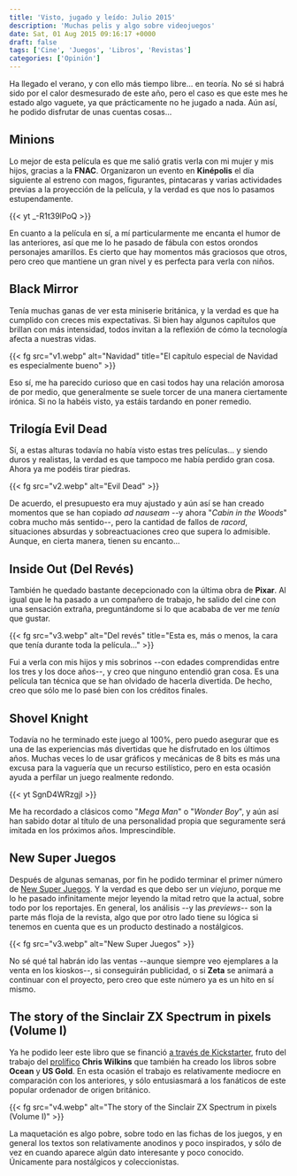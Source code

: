 ```yaml
---
title: 'Visto, jugado y leído: Julio 2015'
description: 'Muchas pelis y algo sobre videojuegos'
date: Sat, 01 Aug 2015 09:16:17 +0000
draft: false
tags: ['Cine', 'Juegos', 'Libros', 'Revistas']
categories: ['Opinión']
---
```


Ha llegado el verano, y con ello más tiempo libre... en teoría. No sé si habrá sido por el calor desmesurado de este año, pero el caso es que este mes he estado algo vaguete, ya que prácticamente no he jugado a nada. Aún así, he podido disfrutar de unas cuentas cosas...

## Minions

Lo mejor de esta película es que me salió gratis verla con mi mujer y mis hijos, gracias a la **FNAC**. Organizaron un evento en **Kinépolis** el día siguiente al estreno con magos, figurantes, pintacaras y varias actividades previas a la proyección de la película, y la verdad es que nos lo pasamos estupendamente.

{{< yt _-R1t39lPoQ >}}

En cuanto a la película en sí, a mí particularmente me encanta el humor de las anteriores, así que me lo he pasado de fábula con estos orondos personajes amarillos. Es cierto que hay momentos más graciosos que otros, pero creo que mantiene un gran nivel y es perfecta para verla con niños.

## Black Mirror

Tenía muchas ganas de ver esta miniserie británica, y la verdad es que ha cumplido con creces mis expectativas. Si bien hay algunos capítulos que brillan con más intensidad, todos invitan a la reflexión de cómo la tecnología afecta a nuestras vidas.

{{< fg src="v1.webp" alt="Navidad" title="El capítulo especial de Navidad es especialmente bueno" >}}

Eso sí, me ha parecido curioso que en casi todos hay una relación amorosa de por medio, que generalmente se suele torcer de una manera ciertamente irónica. Si no la habéis visto, ya estáis tardando en poner remedio.

## Trilogía Evil Dead

Sí, a estas alturas todavía no había visto estas tres películas... y siendo duros y realistas, la verdad es que tampoco me había perdido gran cosa. Ahora ya me podéis tirar piedras.

{{< fg src="v2.webp" alt="Evil Dead" >}}

De acuerdo, el presupuesto era muy ajustado y aún así se han creado momentos que se han copiado _ad nauseam_ --y ahora "_Cabin in the Woods_" cobra mucho más sentido--, pero la cantidad de fallos de _racord_, situaciones absurdas y sobreactuaciones creo que supera lo admisible. Aunque, en cierta manera, tienen su encanto...

## Inside Out (Del Revés)

También he quedado bastante decepcionado con la última obra de **Pixar**. Al igual que le ha pasado a un compañero de trabajo, he salido del cine con una sensación extraña, preguntándome si lo que acababa de ver me _tenía_ que gustar.

{{< fg src="v3.webp" alt="Del revés" title="Esta es, más o menos, la cara que tenía durante toda la película..." >}}

Fui a verla con mis hijos y mis sobrinos --con edades comprendidas entre los tres y los doce años--, y creo que ninguno entendió gran cosa. Es una película tan técnica que se han olvidado de hacerla divertida. De hecho, creo que sólo me lo pasé bien con los créditos finales.

## Shovel Knight

Todavía no he terminado este juego al 100%, pero puedo asegurar que es una de las experiencias más divertidas que he disfrutado en los últimos años. Muchas veces lo de usar gráficos y mecánicas de 8 bits es más una excusa para la vaguería que un recurso estilístico, pero en esta ocasión ayuda a perfilar un juego realmente redondo.

{{< yt SgnD4WRzgjI >}}

Me ha recordado a clásicos como "_Mega Man_" o "_Wonder Boy_", y aún así han sabido dotar al título de una personalidad propia que seguramente será imitada en los próximos años. Imprescindible.

## New Super Juegos

Después de algunas semanas, por fin he podido terminar el primer número de [New Super Juegos](http://www.newsuperjuegos.com/). Y la verdad es que debo ser un _viejuno_, porque me lo he pasado infinitamente mejor leyendo la mitad retro que la actual, sobre todo por los reportajes. En general, los análisis --y las _previews_-- son la parte más floja de la revista, algo que por otro lado tiene su lógica si tenemos en cuenta que es un producto destinado a nostálgicos.

{{< fg src="v3.webp" alt="New Super Juegos" >}}

No sé qué tal habrán ido las ventas --aunque siempre veo ejemplares a la venta en los kioskos--, si conseguirán publicidad, o si **Zeta** se animará a continuar con el proyecto, pero creo que este número ya es un hito en sí mismo.

## The story of the Sinclair ZX Spectrum in pixels (Volume I)

Ya he podido leer este libro que se financió [a través de Kickstarter](https://www.kickstarter.com/projects/47744432/the-story-of-the-zx-spectrum-in-pixels), fruto del trabajo del [prolífico](https://www.kickstarter.com/profile/47744432/created) **Chris Wilkins** que también ha creado los libros sobre **Ocean** y **US Gold**. En esta ocasión el trabajo es relativamente mediocre en comparación con los anteriores, y sólo entusiasmará a los fanáticos de este popular ordenador de origen británico.

{{< fg src="v4.webp" alt="The story of the Sinclair ZX Spectrum in pixels (Volume I)" >}}

La maquetación es algo pobre, sobre todo en las fichas de los juegos, y en general los textos son relativamente anodinos y poco inspirados, y sólo de vez en cuando aparece algún dato interesante y poco conocido. Únicamente para nostálgicos y coleccionistas.
